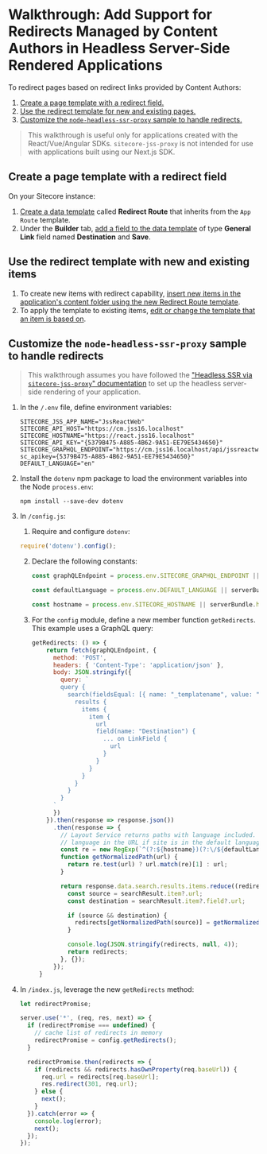 # Walkthrough: Add Support for Redirects Managed by Content Authors in Headless Server-Side Rendered Applications

To redirect pages based on redirect links provided by Content Authors: 

1. [Create a page template with a redirect field.](#create-a-page-template-with-a-redirect-field) 
2. [Use the redirect template for new and existing pages.](#use-the-redirect-template-with-new-and-existing-pages)
3. [Customize the `node-headless-ssr-proxy` sample to handle redirects.](#customize-the-node-headless-ssr-proxy-sample-to-handle-redirects)

> This walkthrough is useful only for applications created with the React/Vue/Angular SDKs. `sitecore-jss-proxy` is not intended for use with applications built using our Next.js SDK. 

## Create a page template with a redirect field

On your Sitecore instance:

1. [Create a data template]((https://doc.sitecore.com/developers/101/sitecore-experience-manager/en/create-a-data-template.html)) called **Redirect Route** that inherits from the `App Route` template.
2. Under the **Builder** tab, [add a field to the data template](https://doc.sitecore.com/developers/101/sitecore-experience-manager/en/add-a-field-to-a-data-template.html) of type **General Link** field named **Destination** and **Save**. 

## Use the redirect template with new and existing items

1. To create new items with redirect capability, [insert new items in the application's content folder using the new Redirect Route template](https://doc.sitecore.com/users/101/sitecore-experience-platform/en/create-an-item-in-the-content-editor.html#UUID-33faf7af-c5e7-5bc5-5ad9-42325eeb16d2_id__Insert_an_item_1). 
2. To apply the template to existing items, [edit or change the template that an item is based on](https://doc.sitecore.com/users/101/sitecore-experience-platform/en/edit-or-change-the-template-that-an-item-is-based-on.html).

## Customize the `node-headless-ssr-proxy` sample to handle redirects

> This walkthrough assumes you have followed the ["Headless SSR via `sitecore-jss-proxy`" documentation](/docs/techniques/ssr/headless-mode-ssr) to set up the headless server-side rendering of your application.

1. In the  `/.env` file, define environment variables: 

   ```
   SITECORE_JSS_APP_NAME="JssReactWeb"
   SITECORE_API_HOST="https://cm.jss16.localhost"
   SITECORE_HOSTNAME="https://react.jss16.localhost"
   SITECORE_API_KEY="{5379B475-A885-4B62-9A51-EE79E5434650}"
   SITECORE_GRAPHQL_ENDPOINT="https://cm.jss16.localhost/api/jssreactweb?sc_apikey={5379B475-A885-4B62-9A51-EE79E5434650}"
   DEFAULT_LANGUAGE="en"
   ```

2. Install the `dotenv` npm package to load the environment variables into the Node `process.env`:

   ```
   npm install --save-dev dotenv
   ```

3. In `/config.js`:

   1. Require and configure `dotenv`:

   ```javascript
   require('dotenv').config();
   ```

   2. Declare the following constants: 

      ```javascript
      const graphQLEndpoint = process.env.SITECORE_GRAPHQL_ENDPOINT || serverBundle.graphQLEndpoint || `${apiHost}/api/${appName}`;
      
      const defaultLanguage = process.env.DEFAULT_LANGUAGE || serverBundle.defaultLanguage || 'en';
      
      const hostname = process.env.SITECORE_HOSTNAME || serverBundle.hostname || apiHost;
      ```

   3. For the `config` module, define a new member function `getRedirects`. This example uses a GraphQL query: 

      ```javascript
      getRedirects: () => {
          return fetch(graphQLEndpoint, {
            method: 'POST',
            headers: { 'Content-Type': 'application/json' },
            body: JSON.stringify({
              query: `
              query {
                search(fieldsEqual: [{ name: "_templatename", value: "Redirect Route" }]) {
                  results {
                    items {
                      item {
                        url
                        field(name: "Destination") {
                          ... on LinkField {
                            url
                          }
                        }
                      }
                    }
                  }
                }
              }
            `
            })
          }).then(response => response.json())
            .then(response => {
              // Layout Service returns paths with language included. But end-user may not have
              // language in the URL if site is in the default language. We can account for this using regular expression matching.
              const re = new RegExp(`^(?:${hostname})(?:\/${defaultLanguage})?(\/.+)$`);
              function getNormalizedPath(url) {
                return re.test(url) ? url.match(re)[1] : url;
              }
      
              return response.data.search.results.items.reduce((redirects, searchResult) => {
                const source = searchResult.item?.url;
                const destination = searchResult.item?.field?.url;
      
                if (source && destination) {
                  redirects[getNormalizedPath(source)] = getNormalizedPath(destination);
                }
      
                console.log(JSON.stringify(redirects, null, 4));
                return redirects;
              }, {});
            });
        }
      ```

4. In `/index.js`, leverage the new `getRedirects` method: 

   ```javascript
   let redirectPromise;
   
   server.use('*', (req, res, next) => {
     if (redirectPromise === undefined) {
       // cache list of redirects in memory
       redirectPromise = config.getRedirects();
     }
   
     redirectPromise.then(redirects => {
       if (redirects && redirects.hasOwnProperty(req.baseUrl)) {
         req.url = redirects[req.baseUrl];
         res.redirect(301, req.url);
       } else {
         next();
       }
     }).catch(error => {
       console.log(error);
       next();
     });
   });
   ```
